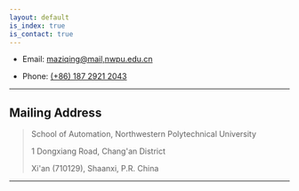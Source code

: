 ```yaml
---
layout: default
is_index: true
is_contact: true
---
```


* Email: [maziqing@mail,nwpu.edu.cn](mailto:maziqing@mail,nwpu.edu.cn)

* Phone: [(+86) 187 2921 2043](tel:+8618729212043)

---

## Mailing Address
> School of Automation, Northwestern Polytechnical University
>
> 1 Dongxiang Road, Chang'an District
> 
> Xi'an (710129), Shaanxi, P.R. China

---
